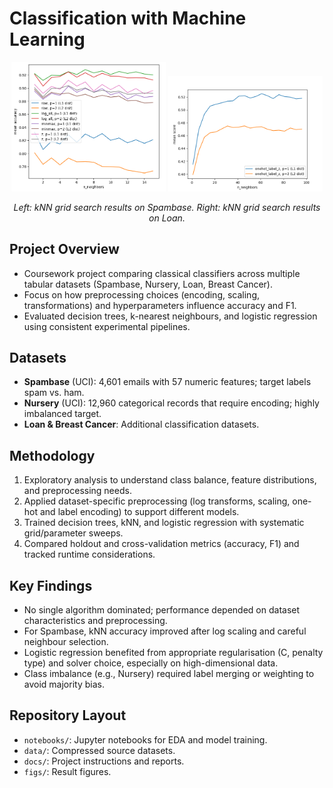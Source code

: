 # Classification with Machine Learning

<p align="center">
  <img src="figs/spambase-knn.png" alt="kNN performance on Spambase" width="49%" />
  <img src="figs/knn-loan-best.png" alt="Best kNN configuration on Loan dataset" width="49%" />
</p>
<p align="center"><em>Left: kNN grid search results on Spambase. Right: kNN grid search results on Loan.</em></p>

## Project Overview
- Coursework project comparing classical classifiers across multiple tabular datasets (Spambase, Nursery, Loan, Breast Cancer).
- Focus on how preprocessing choices (encoding, scaling, transformations) and hyperparameters influence accuracy and F1.
- Evaluated decision trees, k-nearest neighbours, and logistic regression using consistent experimental pipelines.

## Datasets
- **Spambase** (UCI): 4,601 emails with 57 numeric features; target labels spam vs. ham.
- **Nursery** (UCI): 12,960 categorical records that require encoding; highly imbalanced target.
- **Loan & Breast Cancer**: Additional classification datasets.

## Methodology
1. Exploratory analysis to understand class balance, feature distributions, and preprocessing needs.
2. Applied dataset-specific preprocessing (log transforms, scaling, one-hot and label encoding) to support different models.
3. Trained decision trees, kNN, and logistic regression with systematic grid/parameter sweeps.
4. Compared holdout and cross-validation metrics (accuracy, F1) and tracked runtime considerations.

## Key Findings
- No single algorithm dominated; performance depended on dataset characteristics and preprocessing.
- For Spambase, kNN accuracy improved after log scaling and careful neighbour selection.
- Logistic regression benefited from appropriate regularisation (C, penalty type) and solver choice, especially on high-dimensional data.
- Class imbalance (e.g., Nursery) required label merging or weighting to avoid majority bias.

## Repository Layout
- `notebooks/`: Jupyter notebooks for EDA and model training.
- `data/`: Compressed source datasets.
- `docs/`: Project instructions and reports.
- `figs/`: Result figures.
